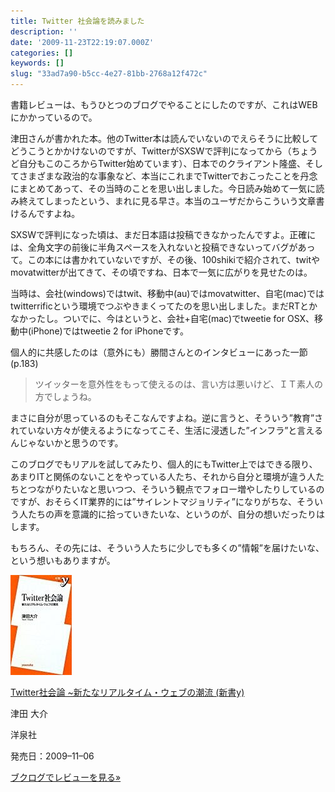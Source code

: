 ```yaml
---
title: Twitter 社会論を読みました
description: ''
date: '2009-11-23T22:19:07.000Z'
categories: []
keywords: []
slug: "33ad7a90-b5cc-4e27-81bb-2768a12f472c"
---
```

書籍レビューは、もうひとつのブログでやることにしたのですが、これはWEBにかかっているので。

津田さんが書かれた本。他のTwitter本は読んでいないのでえらそうに比較してどうこうとかかけないのですが、TwitterがSXSWで評判になってから（ちょうど自分もこのころからTwitter始めています）、日本でのクライアント隆盛、そしてさまざまな政治的な事象など、本当にこれまでTwitterでおこったことを丹念にまとめてあって、その当時のことを思い出しました。今日読み始めて一気に読み終えてしまったという、まれに見る早さ。本当のユーザだからこういう文章書けるんですよね。

SXSWで評判になった頃は、まだ日本語は投稿できなかったんですよ。正確には、全角文字の前後に半角スペースを入れないと投稿できないってバグがあって。この本には書かれていないですが、その後、100shikiで紹介されて、twitやmovatwitterが出てきて、その頃ですね、日本で一気に広がりを見せたのは。

当時は、会社(windows)ではtwit、移動中(au)ではmovatwitter、自宅(mac)ではtwitterrificという環境でつぶやきまくってたのを思い出しました。まだRTとかなかったし。ついでに、今はというと、会社+自宅(mac)でtweetie for OSX、移動中(iPhone)ではtweetie 2 for iPhoneです。

個人的に共感したのは（意外にも）勝間さんとのインタビューにあった一節(p.183)

> ツイッターを意外性をもって使えるのは、言い方は悪いけど、ＩＴ素人の方でしょうね。

まさに自分が思っているのもそこなんですよね。逆に言うと、そういう”教育”されていない方々が使えるようになってこそ、生活に浸透した”インフラ”と言えるんじゃないかと思うのです。

このブログでもリアルを試してみたり、個人的にもTwitter上ではできる限り、あまりITと関係のないことをやっている人たち、それから自分と環境が違う人たちとつながりたいなと思いつつ、そういう観点でフォロー増やしたりしているのですが、おそらくIT業界的には”サイレントマジョリティ”になりがちな、そういう人たちの声を意識的に拾っていきたいな、というのが、自分の想いだったりはします。

もちろん、その先には、そういう人たちに少しでも多くの”情報”を届けたいな、という想いもありますが。

![](0__IPv__klWC3E2FQ__bB.jpg)

[Twitter社会論 ~新たなリアルタイム・ウェブの潮流 (新書y)](http://www.amazon.co.jp/gp/product/4862484824?tag=qli-22&linkCode=as1)

津田 大介

洋泉社

発売日：2009–11–06

[ブクログでレビューを見る»](http://booklog.jp/asin/4862484824)